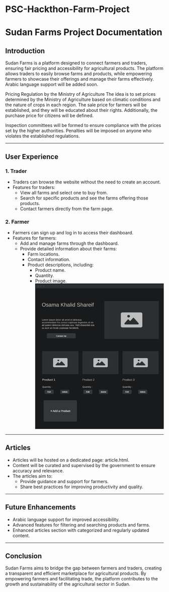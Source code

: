 # PSC-Hackthon-Farm-Project
# Sudan Farms Project Documentation

## Introduction
Sudan Farms is a platform designed to connect farmers and traders, ensuring fair pricing and accessibility for agricultural products. The platform allows traders to easily browse farms and products, while empowering farmers to showcase their offerings and manage their farms effectively. Arabic language support will be added soon.

Pricing Regulation by the Ministry of Agriculture
The idea is to set prices determined by the Ministry of Agriculture based on climatic conditions and the nature of crops in each region. The sale price for farmers will be established, and they will be educated about their rights. Additionally, the purchase price for citizens will be defined.

Inspection committees will be formed to ensure compliance with the prices set by the higher authorities. Penalties will be imposed on anyone who violates the established regulations.

---

## User Experience

### 1. Trader
- Traders can browse the website without the need to create an account.
- Features for traders:
  - View all farms and select one to buy from.
  - Search for specific products and see the farms offering those products.
  - Contact farmers directly from the farm page.

### 2. Farmer
- Farmers can sign up and log in to access their dashboard.
- Features for farmers:
  - Add and manage farms through the dashboard.
  - Provide detailed information about their farms:
    - Farm locations.
    - Contact information.
    - Product descriptions, including:
      - Product name.
      - Quantity.
      - Product image.
![Alt text](images/Dashboard.PNG)

---

## Articles

- Articles will be hosted on a dedicated page: article.html.
- Content will be curated and supervised by the government to ensure accuracy and relevance.
- The articles aim to:
  - Provide guidance and support for farmers.
  - Share best practices for improving productivity and quality.

---

## Future Enhancements
- Arabic language support for improved accessibility.
- Advanced features for filtering and searching products and farms.
- Enhanced articles section with categorized and regularly updated content.

---

## Conclusion
Sudan Farms aims to bridge the gap between farmers and traders, creating a transparent and efficient marketplace for agricultural products. By empowering farmers and facilitating trade, the platform contributes to the growth and sustainability of the agricultural sector in Sudan.